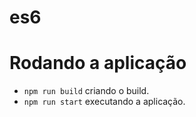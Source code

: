 # es6

# Rodando a aplicação

* `npm run build` criando o build.
* `npm run start` executando a aplicação.
